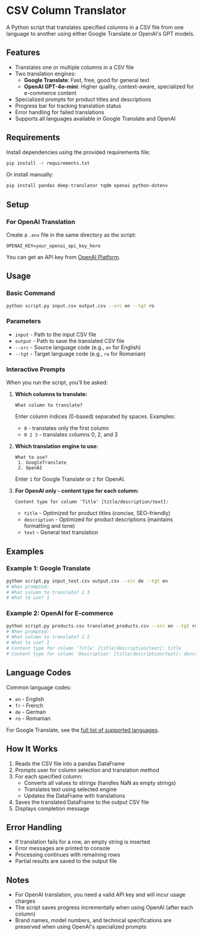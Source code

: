 # CSV Column Translator

A Python script that translates specified columns in a CSV file from one language to another using either Google Translate or OpenAI's GPT models.

## Features

- Translates one or multiple columns in a CSV file
- Two translation engines:
  - **Google Translate**: Fast, free, good for general text
  - **OpenAI GPT-4o-mini**: Higher quality, context-aware, specialized for e-commerce content
- Specialized prompts for product titles and descriptions
- Progress bar for tracking translation status
- Error handling for failed translations
- Supports all languages available in Google Translate and OpenAI

## Requirements

Install dependencies using the provided requirements file:

```bash
pip install -r requirements.txt
```

Or install manually:

```bash
pip install pandas deep-translator tqdm openai python-dotenv
```

## Setup

### For OpenAI Translation

Create a `.env` file in the same directory as the script:

```
OPENAI_KEY=your_openai_api_key_here
```

You can get an API key from [OpenAI Platform](https://platform.openai.com/api-keys).

## Usage

### Basic Command

```bash
python script.py input.csv output.csv --src en --tgt ro
```

### Parameters

- `input` - Path to the input CSV file
- `output` - Path to save the translated CSV file
- `--src` - Source language code (e.g., `en` for English)
- `--tgt` - Target language code (e.g., `ro` for Romanian)

### Interactive Prompts

When you run the script, you'll be asked:

1. **Which columns to translate:**
   ```
   What column to translate?
   ```
   Enter column indices (0-based) separated by spaces. Examples:
   - `0` - translates only the first column
   - `0 2 3` - translates columns 0, 2, and 3

2. **Which translation engine to use:**
   ```
   What to use?
    1. GoogleTranslate
    2. OpenAI
   ```
   Enter `1` for Google Translate or `2` for OpenAI.

3. **For OpenAI only - content type for each column:**
   ```
   Content type for column 'Title' [title/description/text]:
   ```
   - `title` - Optimized for product titles (concise, SEO-friendly)
   - `description` - Optimized for product descriptions (maintains formatting and tone)
   - `text` - General text translation

## Examples

### Example 1: Google Translate
```bash
python script.py input_text.csv output.csv --src de --tgt en
# When prompted:
# What column to translate? 2 3
# What to use? 1
```

### Example 2: OpenAI for E-commerce
```bash
python script.py products.csv translated_products.csv --src en --tgt ro
# When prompted:
# What column to translate? 1 2
# What to use? 2
# Content type for column 'Title' [title/description/text]: title
# Content type for column 'Description' [title/description/text]: description
```

## Language Codes

Common language codes:
- `en` - English
- `fr` - French
- `de` - German
- `ro` - Romanian

For Google Translate, see the [full list of supported languages](https://py-googletrans.readthedocs.io/en/latest/#googletrans-languages).

## How It Works

1. Reads the CSV file into a pandas DataFrame
2. Prompts user for column selection and translation method
3. For each specified column:
   - Converts all values to strings (handles NaN as empty strings)
   - Translates text using selected engine
   - Updates the DataFrame with translations
4. Saves the translated DataFrame to the output CSV file
5. Displays completion message

## Error Handling

- If translation fails for a row, an empty string is inserted
- Error messages are printed to console
- Processing continues with remaining rows
- Partial results are saved to the output file

## Notes

- For OpenAI translation, you need a valid API key and will incur usage charges
- The script saves progress incrementally when using OpenAI (after each column)
- Brand names, model numbers, and technical specifications are preserved when using OpenAI's specialized prompts
